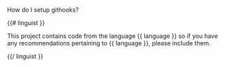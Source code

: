 How do I setup githooks?

{{# linguist }}

This project contains code from the language {{ language }} so if you have any
recommendations pertaining to {{ language }}, please include them.

{{/ linguist }}


